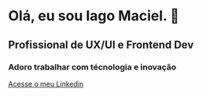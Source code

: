 # Olá, eu sou Iago Maciel. 👋
## Profissional de <b>UX/UI</b> e Frontend Dev
### Adoro trabalhar com técnologia e inovação

[Acesse o meu Linkedin](https://linkedin.com/in/iagommendes)
